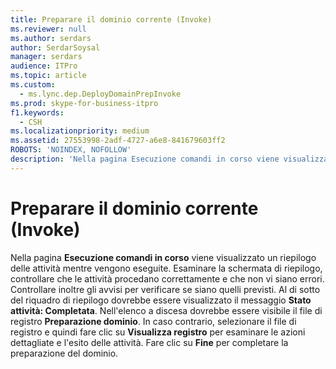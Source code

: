 ```yaml
---
title: Preparare il dominio corrente (Invoke)
ms.reviewer: null
ms.author: serdars
author: SerdarSoysal
manager: serdars
audience: ITPro
ms.topic: article
ms.custom:
  - ms.lync.dep.DeployDomainPrepInvoke
ms.prod: skype-for-business-itpro
f1.keywords:
  - CSH
ms.localizationpriority: medium
ms.assetid: 27553998-2adf-4727-a6e8-841679603ff2
ROBOTS: 'NOINDEX, NOFOLLOW'
description: 'Nella pagina Esecuzione comandi in corso viene visualizzato un riepilogo delle attività mentre vengono eseguite. Esaminare la schermata di riepilogo, controllare che le attività procedano correttamente e che non vi siano errori. Controllare inoltre gli avvisi per verificare se siano quelli previsti. Al di sotto del riquadro di riepilogo dovrebbe essere visualizzato il messaggio Stato attività: Completata. Nell''elenco a discesa dovrebbe essere visibile il file di registro Preparazione dominio. In caso contrario, selezionare il file di registro e quindi fare clic su Visualizza registro per esaminare le azioni dettagliate e l''esito delle attività. Fare clic su Fine per completare la preparazione del dominio.'
---
```


# <a name="prepare-current-domain-invoke"></a>Preparare il dominio corrente (Invoke)
 
Nella pagina **Esecuzione comandi in corso** viene visualizzato un riepilogo delle attività mentre vengono eseguite. Esaminare la schermata di riepilogo, controllare che le attività procedano correttamente e che non vi siano errori. Controllare inoltre gli avvisi per verificare se siano quelli previsti. Al di sotto del riquadro di riepilogo dovrebbe essere visualizzato il messaggio **Stato attività: Completata**. Nell'elenco a discesa dovrebbe essere visibile il file di registro **Preparazione dominio**. In caso contrario, selezionare il file di registro e quindi fare clic su **Visualizza registro** per esaminare le azioni dettagliate e l'esito delle attività. Fare clic su **Fine** per completare la preparazione del dominio.
  

